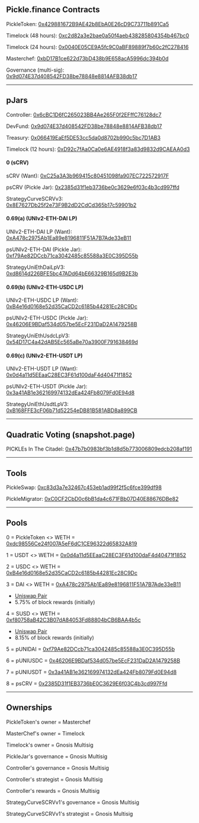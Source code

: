 ## Pickle.finance Contracts

PickleToken: [0x429881672B9AE42b8EbA0E26cD9C73711b891Ca5](https://etherscan.io/address/0x429881672B9AE42b8EbA0E26cD9C73711b891Ca5)

Timelock (48 hours): [0xc2d82a3e2bae0a50f4aeb438285804354b467bc0](https://etherscan.io/address/0xc2d82a3e2bae0a50f4aeb438285804354b467bc0)

Timelock (24 hours): [0x0040E05CE9A5fc9C0aBF89889f7b60c2fC278416](https://etherscan.io/address/0x0040E05CE9A5fc9C0aBF89889f7b60c2fC278416)

Masterchef: [0xbD17B1ce622d73bD438b9E658acA5996dc394b0d](https://etherscan.io/address/0xbD17B1ce622d73bD438b9E658acA5996dc394b0d)

Governance (multi-sig): [0x9d074E37d408542FD38be78848e8814AFB38db17](https://etherscan.io/address/0x9d074E37d408542FD38be78848e8814AFB38db17)

---

## pJars

Controller: [0x6cBC1D6fC265023BB4Ae265F0f2EFffC76128dc7](https://etherscan.io/address/0x6cBC1D6fC265023BB4Ae265F0f2EFffC76128dc7)

DevFund: [0x9d074E37d408542FD38be78848e8814AFB38db17](https://etherscan.io/address/0x9d074E37d408542FD38be78848e8814AFB38db17)

Treasury: [0x066419EaEf5DE53cc5da0d8702b990c5bc7D1AB3](https://etherscan.io/address/0x066419EaEf5DE53cc5da0d8702b990c5bc7D1AB3)

Timelock (12 hours): [0xD92c7fAa0Ca0e6AE4918f3a83d9832d9CAEAA0d3](https://etherscan.io/address/0xD92c7fAa0Ca0e6AE4918f3a83d9832d9CAEAA0d3)

#### 0 (sCRV)

sCRV (Want): [0xC25a3A3b969415c80451098fa907EC722572917F](https://etherscan.io/address/0xC25a3A3b969415c80451098fa907EC722572917F)

psCRV (Pickle Jar): [0x2385d31f1eb3736be0c3629e6f03c4b3cd997ffd](https://etherscan.io/address/0x2385d31f1eb3736be0c3629e6f03c4b3cd997ffd)

StrategyCurveSCRVv3: [0x8E7627Db25f2e73F9B2dD2CdCd365b17c59901b2](https://etherscan.io/address/0x8E7627Db25f2e73F9B2dD2CdCd365b17c59901b2)

#### 0.69(a) (UNIv2-ETH-DAI LP)

UNIv2-ETH-DAI LP (Want): [0xA478c2975Ab1Ea89e8196811F51A7B7Ade33eB11](https://etherscan.io/address/0xA478c2975Ab1Ea89e8196811F51A7B7Ade33eB11)

psUNIv2-ETH-DAI (Pickle Jar): [0xf79Ae82DCcb71ca3042485c85588a3E0C395D55b](https://etherscan.io/address/0xf79Ae82DCcb71ca3042485c85588a3E0C395D55b)

StrategyUniEthDaiLpV3: [0xd8614d226BFE5bc47ADd64bE66329B165d9B2E3b](https://etherscan.io/address/0xd8614d226BFE5bc47ADd64bE66329B165d9B2E3b)


#### 0.69(b) (UNIv2-ETH-USDC LP)

UNIv2-ETH-USDC LP (Want): [0xB4e16d0168e52d35CaCD2c6185b44281Ec28C9Dc](https://etherscan.io/address/0xB4e16d0168e52d35CaCD2c6185b44281Ec28C9Dc)

psUNIv2-ETH-USDC (Pickle Jar): [0x46206E9BDaf534d057be5EcF231DaD2A1479258B](https://etherscan.io/address/0x46206E9BDaf534d057be5EcF231DaD2A1479258B)

StrategyUniEthUsdcLpV3: [0x54D17C4a42dAB5Ec565aBe70a3900F791638469d](https://etherscan.io/address/0x54D17C4a42dAB5Ec565aBe70a3900F791638469d)

#### 0.69(c) (UNIv2-ETH-USDT LP)

UNIv2-ETH-USDT LP (Want): [0x0d4a11d5EEaaC28EC3F61d100daF4d40471f1852](https://etherscan.io/address/0x0d4a11d5EEaaC28EC3F61d100daF4d40471f1852)

psUNIv2-ETH-USDT (Pickle Jar): [0x3a41AB1e362169974132dEa424Fb8079Fd0E94d8](https://etherscan.io/address/0x3a41AB1e362169974132dEa424Fb8079Fd0E94d8)

StrategyUniEthUsdtLpV3: [0xB168FFE3cF06b71d52254eDB81B581ABD8a899CB](https://etherscan.io/address/0xB168FFE3cF06b71d52254eDB81B581ABD8a899CB)

---

## Quadratic Voting (snapshot.page)

PICKLEs In The Citadel: [0x47b7b0983bf3b1d8d5b773006809edcb208af191](https://etherscan.io/address/0x47b7b0983bf3b1d8d5b773006809edcb208af191)

---

## Tools

PickleSwap: [0xc83d3a7e32467c453eb1ad99f2f5c6fce399df98](https://etherscan.io/address/0xc83d3a7e32467c453eb1ad99f2f5c6fce399df98)

PickleMigrator: [0xC0CF2CbD0c6bB1da4c671FBb07D40E88676DBe82](https://etherscan.io/address/0xC0CF2CbD0c6bB1da4c671FBb07D40E88676DBe82)

---

## Pools

0 = PickleToken <> WETH = [0xdc98556Ce24f007A5eF6dC1CE96322d65832A819](https://etherscan.io/address/0xdc98556Ce24f007A5eF6dC1CE96322d65832A819)

1 = USDT <> WETH = [0x0d4a11d5EEaaC28EC3F61d100daF4d40471f1852](https://etherscan.io/address/0x0d4a11d5EEaaC28EC3F61d100daF4d40471f1852)

2 = USDC <> WETH = [0xB4e16d0168e52d35CaCD2c6185b44281Ec28C9Dc](https://etherscan.io/address/0xB4e16d0168e52d35CaCD2c6185b44281Ec28C9Dc)

3 = DAI <> WETH = [0xA478c2975Ab1Ea89e8196811F51A7B7Ade33eB11](https://etherscan.io/address/0xA478c2975Ab1Ea89e8196811F51A7B7Ade33eB11)
  - [Uniswap Pair](https://uniswap.info/pair/0xA478c2975Ab1Ea89e8196811F51A7B7Ade33eB11)
  - 5.75% of block rewards (initially)

4 = SUSD <> WETH = [0xf80758aB42C3B07dA84053Fd88804bCB6BAA4b5c](https://etherscan.io/address/0xf80758aB42C3B07dA84053Fd88804bCB6BAA4b5c)
  - [Uniswap Pair](https://uniswap.info/pair/0xf80758aB42C3B07dA84053Fd88804bCB6BAA4b5c)
  - 8.15% of block rewards (initially)

5 = pUNIDAI = [0xf79Ae82DCcb71ca3042485c85588a3E0C395D55b](https://etherscan.io/address/0xf79Ae82DCcb71ca3042485c85588a3E0C395D55b)

6 = pUNIUSDC = [0x46206E9BDaf534d057be5EcF231DaD2A1479258B](https://etherscan.io/address/0x46206E9BDaf534d057be5EcF231DaD2A1479258B)

7 = pUNIUSDT = [0x3a41AB1e362169974132dEa424Fb8079Fd0E94d8](https://etherscan.io/address/0x3a41AB1e362169974132dEa424Fb8079Fd0E94d8)

8 = psCRV = [0x2385D31f1EB3736bE0C3629E6f03C4b3cd997Ffd](https://etherscan.io/address/0x2385D31f1EB3736bE0C3629E6f03C4b3cd997Ffd)

---

## Ownerships

PickleToken's owner = Masterchef

MasterChef's owner = Timelock

Timelock's owner = Gnosis Multisig

PickleJar's governance = Gnosis Multisig

Controller's governance = Gnosis Multisig

Controller's strategist = Gnosis Multisig

Controller's rewards = Gnosis Multisig

StrategyCurveSCRVv1's governance = Gnosis Multisig

StrategyCurveSCRVv1's strategist = Gnosis Multisig
